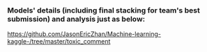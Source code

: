 

### Models' details (including final stacking for team's best submission) and analysis just as below:

https://github.com/JasonEricZhan/Machine-learning-kaggle-/tree/master/toxic_comment
